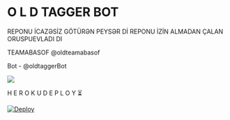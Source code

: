 # O L D TAGGER BOT


REPONU İCAZƏSİZ GÖTÜRƏN PEYSƏR Dİ 
REPONU İZİN ALMADAN ÇALAN ORUSPUEVLADI DI


TEAMABASOF @oldteamabasof

Bot - @oldtaggerBot


<img src="https://te.legra.ph/file/f6348a83229bf5a46e811.jpg">

</p>



 H E R O K U   D E P L O Y ⏳
 
 [![Deploy](https://www.herokucdn.com/deploy/button.svg)](https://heroku.com/deploy?template=https://github.com/Teamabasof/OLD-TAGGER-BOT-V.1.git)
